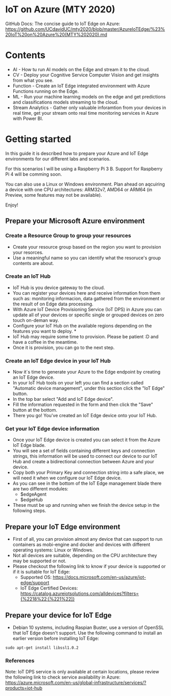 # IoT on Azure (MTY 2020)

GitHub Docs: The concise guide to IoT Edge on Azure: https://github.com/UCdavidUC/mty2020/blob/master/AzureIoTEdge/%23%20IoT%20on%20Azure%20(MTY%202020).md

# Contents

* AI - How tu run AI models on the Edge and stream it to the cloud.
* CV - Deploy your Cognitive Service Computer Vision and get insights from what you see.
* Function - Create an IoT Edge integrated environment with Azure Functions running on the Edge.
* ML - Run your machine learning models on the edge and get predictions and classifications models streaming to the cloud.
* Stream Analytics - Gather only valuable inforamtion from your devices in real time, get your stream onto real time monitoring services in Azure with Power BI.

# Getting started

In this guide it is described how to prepare your Azure and IoT Edge environments for our different labs and scenarios. 

For this scenarios I will be using a Raspberry Pi 3 B. Support for Raspberry Pi 4 will be comming soon.

You can also use a Linux or Windows environment. Plan ahead on aqcuiring a device with one CPU architectures: ARM32v7, AMD64 or ARM64 (in Preview, some features may not be available).

Enjoy!

## Prepare your Microsoft Azure environment

### Create a Resource Group to group your resources

* Create your resource group based on the region you want to provision your resorces.
* Use a meaningful name so you can identify what the resoruce's group contents are about.

### Create an IoT Hub

* IoT Hub is you device gateway to the cloud.
* You can register your devices here and receive information from them such as: monitoring informacion, data gathered from the environment or the result of on Edge data processing.
* With Azure IoT Device Provisioning Service (IoT DPS) in Azure you can update all of your devices or specific single or grouped devices on zero touch on-deman way.
* Configure your IoT Hub on the available regions depending on the features you want to deploy. *
* IoT Hub may require some time to provision. Please be patient :D and have a coffee in the meantime.
* Once it is provision, you can go to the next step.

### Create an IoT Edge device in your IoT Hub

* Now it´s time to generate your Azure to the Edge endpoint by creating an IoT Edge device.
* In your IoT Hub tools on your left you can find a section called "Automatic device management", under this section click the "IoT Edge" button.
* In the top bar select "Add and IoT Edge device".
* Fill the information requested in the form and then click the "Save" button at the bottom.
* There you go! You've created an IoT Edge device onto your IoT Hub.

### Get your IoT Edge device information

* Once your IoT Edge device is created you can select it from the Azure IoT Edge blade.
* You will see a set of fields containing different keys and connection strings, this information will be used to connect our device to our IoT Hub and create a bidirectional connection between Azure and your device.
* Copy both your Primary Key and connection string into a safe place, we will need it when we configure our IoT Edge device.
* As you can see in the bottom of the IoT Edge management blade there are two different modules: 
    * $edgeAgent
    * $edgeHub
* These must be up and running when we finish the device setup in the following steps.

## Prepare your IoT Edge environment

* First of all, you can provision almost any device that can support to run containers as mobi-engine and docker and devices with different operating systems: Linux or Windows.
* Not all devices are suitable, depending on the CPU architecture they may be supported or not.
* Please checkout the following link to know if your device is supported or if it is suitable for IoT Edge: 
    * Supported OS: https://docs.microsoft.com/en-us/azure/iot-edge/support
    * IoT Edge Certified Devices: https://catalog.azureiotsolutions.com/alldevices?filters={%2218%22:[%221%22]}

## Prepare your device for IoT Edge

* Debian 10 systems, including Raspian Buster, use a version of OpenSSL that IoT Edge doesn't support. Use the following command to install an earlier version before installing IoT Edge:

```
sudo apt-get install libssl1.0.2
```

### References

Note: IoT DPS service is only available at certain locations, please review the following link to check service availability in Azure:
https://azure.microsoft.com/en-us/global-infrastructure/services/?products=iot-hub

